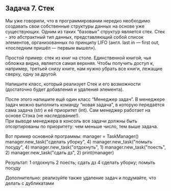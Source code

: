 ## Задача 7. Стек
Мы уже говорили, что в программировании нередко необходимо создавать свои 
собственные структуры данных на основе уже существующих. Одним из таких “базовых” структур является стек. 
Стек - это абстрактный тип данных, представляющий собой список элементов, 
организованных по принципу LIFO (англ. last in — first out, «последним пришёл — первым вышел»).

Простой пример: стек из книг на столе. Единственной книгой, чья обложка 
видна, является самая верхняя. Чтобы получить доступ к, например, третьей 
снизу книге, нам нужно убрать все книги, лежащие сверху, одну за другой.

Напишите класс, который реализует Стек и его возможности (достаточно будет 
добавления и удаления элемента). 

После этого напишите ещё один класс “Менеджер задач”. В менеджере задач 
можно выполнить команду “новая задача”, в которую передаётся сама задача (str) 
и её приоритет (int). Сам менеджер работает на основе Стэка (не наследование!).  
При выводе менеджера в консоль все задачи должны быть отсортированы по приоритету: 
чем меньше число, тем выше задача.

Вот пример основной программы:
manager = TaskManager()
manager.new_task("сделать уборку", 4)
manager.new_task("помыть посуду", 4)
manager.new_task("отдохнуть", 1)
manager.new_task("поесть", 2)
manager.new_task("сдать дз", 2)
print(manager)

Результат:
1 отдохнуть
2 поесть; сдать дз
4 сделать уборку; помыть посуду

Дополнительно: реализуйте также удаление задач и подумайте, что делать с дубликатами

